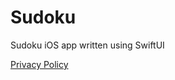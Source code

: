 # Sudoku
Sudoku iOS app written using SwiftUI

[Privacy Policy](https://rckim77.github.io/Sudoku-Site/)

